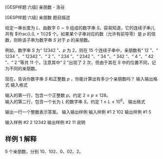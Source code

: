 



[GESP样题 六级] 亲朋数 - 洛谷














[GESP样题 六级] 亲朋数
题目描述

给定一串长度为 $L$、由数字 $0\sim 9$ 组成的数字串 $S$。容易知道，它的连续子串儿共有 $\frac{L(L + 1)}2$ 个。如果某个子串对应的数（允许有前导零）是 $p$ 的倍数，则称该子串为数字串 $S$ 对于 $p$ 的亲朋数。

例如，数字串 $S$ 为“ $12342$ ”、$p$ 为 $2$，则在 $15$ 个连续子串中，亲朋数有“ $12$ ”、“ $1234$ ”、“ $12342$ ”、“ $2$ ”、“ $234$ ”、“ $2342$ ”、“ $34$ ”、“ $342$ ”、“ $4$ ”、“ $42$ ”、“ $2$ ”等共 $11$ 个。注意其中“ $2$ ”出现了 $2$ 次，但由于其在 $S$ 中的位置不同，记为不同的亲朋数。

现在，告诉你数字串 $S$ 和正整数 $p$ ，你能计算出有多少个亲朋数吗？
输入输出格式
输入格式

输入的第一行，包含一个正整数 $p$。约定 $2 \leq p \leq 128$。  
输入的第二行，包含一个长为 $L$ 的数字串 $S$。约定 $1 \leq L \leq 10^6$。
输出格式

输出一行一个整数表示答案。
输入输出样例
输入样例 #1
2
102
输出样例 #1
5

输入样例 #2
2
12342
输出样例 #2
11
说明
## 样例 1 解释

$5$ 个亲朋数，分别 $10$、$102$、$0$、$02$、$2$。







